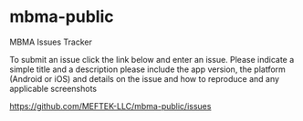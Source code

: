 # mbma-public
MBMA Issues Tracker

To submit an issue click the link below and enter an issue. Please indicate a simple title and a description please include the app version, the platform (Android or iOS) and details on the issue and how to reproduce and any applicable screenshots

https://github.com/MEFTEK-LLC/mbma-public/issues
